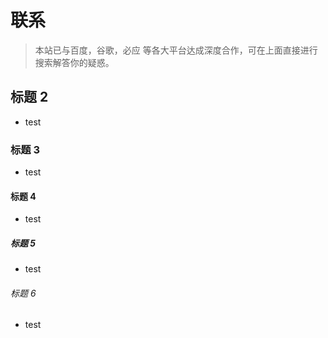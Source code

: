 # 联系

> 本站已与百度，谷歌，必应 等各大平台达成深度合作，可在上面直接进行搜索解答你的疑惑。

## 标题 2

- test

### 标题 3

- test

#### 标题 4

- test

##### 标题 5

- test

###### 标题 6

- test
